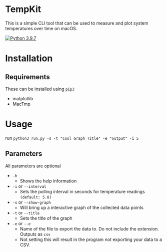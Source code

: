 # TempKit 
This is a simple CLI tool that can be used to measure and plot system temperatures over time on macOS. 

[![Python 3.9.7](https://img.shields.io/badge/python-3.9.7-blue.svg)](https://www.python.org/downloads/release/python-397/)

# Installation 
## Requirements
These can be installed using `pip3` 
- matplotlib
- MacTmp

# Usage 
run `python3 run.py -s -t "Cool Graph Title" -e "output" -i 5`

## Parameters
All parameters are optional
- `-h`
  - Shows the help information 
- `-i` or `--interval` 
  - Sets the polling interval in seconds for temperature readings `(default: 5.0)`
- `-s` or `--show-graph`
  - Will bring up a interactive graph of the collected data points
- `-t` or `--title`
  - Sets the title of the graph 
- `-e` or `--e` 
  - Name of the file to export the data to. Do not include the extension. Outputs as `csv`
  - Not setting this will result in the program not exporting your data to a CSV. 